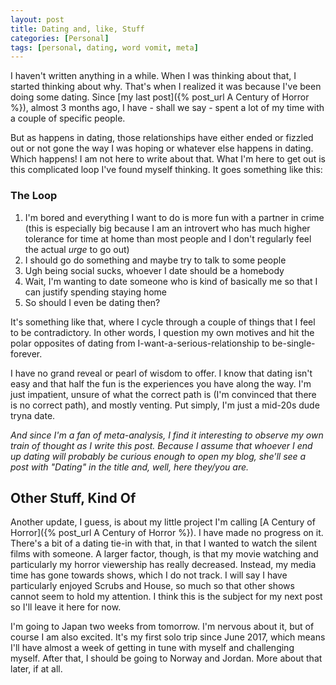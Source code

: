 ```yaml
---
layout: post
title: Dating and, like, Stuff
categories: [Personal]
tags: [personal, dating, word vomit, meta]
---
```


I haven't written anything in a while. When I was thinking about that, I started thinking about why. That's when I realized it was because I've been doing some dating. Since [my last post]({% post_url A Century of Horror %}), almost 3 months ago, I have - shall we say - spent a lot of my time with a couple of specific people. 

But as happens in dating, those relationships have either ended or fizzled out or not gone the way I was hoping or whatever else happens in dating. Which happens! I am not here to write about that. What I'm here to get out is this complicated loop I've found myself thinking. It goes something like this:

### The Loop
 
1. I'm bored and everything I want to do is more fun with a partner in crime (this is especially big because I am an introvert who has much higher tolerance for time at home than most people and I don't regularly feel the actual *urge* to go out)
2. I should go do something and maybe try to talk to some people
3. Ugh being social sucks, whoever I date should be a homebody
4. Wait, I'm wanting to date someone who is kind of basically me so that I can justify spending staying home
5. So should I even be dating then?

It's something like that, where I cycle through a couple of things that I feel to be contradictory. In other words, I question my own motives and hit the polar opposites of dating from I-want-a-serious-relationship to be-single-forever.

I have no grand reveal or pearl of wisdom to offer. I know that dating isn't easy and that half the fun is the experiences you have along the way. I'm just impatient, unsure of what the correct path is (I'm convinced that there is no correct path), and mostly venting. Put simply, I'm just a mid-20s dude tryna date.

_And since I'm a fan of meta-analysis, I find it interesting to observe my own train of thought as I write this post. Because I assume that whoever I end up dating will probably be curious enough to open my blog, she'll see a post with "Dating" in the title and, well, here they/you are._

## Other Stuff, Kind Of

Another update, I guess, is about my little project I'm calling [A Century of Horror]({% post_url A Century of Horror %}). I have made no progress on it. There's a bit of a dating tie-in with that, in that I wanted to watch the silent films with someone. A larger factor, though, is that my movie watching and particularly my horror viewership has really decreased. Instead, my media time has gone towards shows, which I do not track. I will say I have particularly enjoyed Scrubs and House, so much so that other shows cannot seem to hold my attention. I think this is the subject for my next post so I'll leave it here for now.

I'm going to Japan two weeks from tomorrow. I'm nervous about it, but of course I am also excited. It's my first solo trip since June 2017, which means I'll have almost a week of getting in tune with myself and challenging myself. After that, I should be going to Norway and Jordan. More about that later, if at all.
